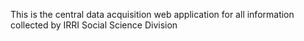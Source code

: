 This is the central data acquisition web application for all information collected by IRRI Social Science Division